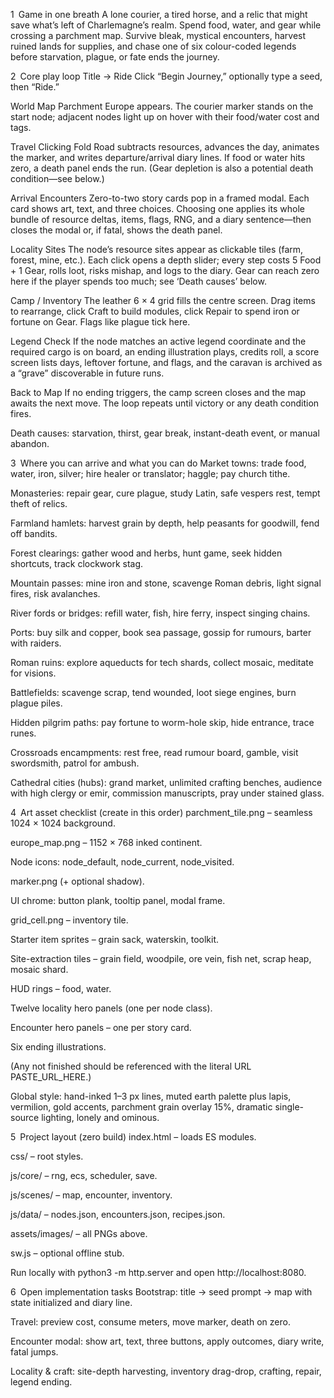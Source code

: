 1 Game in one breath
A lone courier, a tired horse, and a relic that might save what’s left of Charlemagne’s realm.
Spend food, water, and gear while crossing a parchment map. Survive bleak, mystical encounters, harvest ruined lands for supplies, and chase one of six colour-coded legends before starvation, plague, or fate ends the journey.

2 Core play loop
Title → Ride
Click “Begin Journey,” optionally type a seed, then “Ride.”

World Map
Parchment Europe appears. The courier marker stands on the start node; adjacent nodes light up on hover with their food/water cost and tags.

Travel
Clicking Fold Road subtracts resources, advances the day, animates the marker, and writes departure/arrival diary lines.
If food or water hits zero, a death panel ends the run. (Gear depletion is also a potential death condition—see below.)

Arrival Encounters
Zero-to-two story cards pop in a framed modal. Each card shows art, text, and three choices. Choosing one applies its whole bundle of resource deltas, items, flags, RNG, and a diary sentence—then closes the modal or, if fatal, shows the death panel.

Locality Sites
The node’s resource sites appear as clickable tiles (farm, forest, mine, etc.). Each click opens a depth slider; every step costs 5 Food + 1 Gear, rolls loot, risks mishap, and logs to the diary. Gear can reach zero here if the player spends too much; see ‘Death causes’ below.

Camp / Inventory
The leather 6 × 4 grid fills the centre screen. Drag items to rearrange, click Craft to build modules, click Repair to spend iron or fortune on Gear. Flags like plague tick here.

Legend Check
If the node matches an active legend coordinate and the required cargo is on board, an ending illustration plays, credits roll, a score screen lists days, leftover fortune, and flags, and the caravan is archived as a “grave” discoverable in future runs.

Back to Map
If no ending triggers, the camp screen closes and the map awaits the next move. The loop repeats until victory or any death condition fires.

Death causes: starvation, thirst, gear break, instant-death event, or manual abandon.

3 Where you can arrive and what you can do
Market towns: trade food, water, iron, silver; hire healer or translator; haggle; pay church tithe.

Monasteries: repair gear, cure plague, study Latin, safe vespers rest, tempt theft of relics.

Farmland hamlets: harvest grain by depth, help peasants for goodwill, fend off bandits.

Forest clearings: gather wood and herbs, hunt game, seek hidden shortcuts, track clockwork stag.

Mountain passes: mine iron and stone, scavenge Roman debris, light signal fires, risk avalanches.

River fords or bridges: refill water, fish, hire ferry, inspect singing chains.

Ports: buy silk and copper, book sea passage, gossip for rumours, barter with raiders.

Roman ruins: explore aqueducts for tech shards, collect mosaic, meditate for visions.

Battlefields: scavenge scrap, tend wounded, loot siege engines, burn plague piles.

Hidden pilgrim paths: pay fortune to worm-hole skip, hide entrance, trace runes.

Crossroads encampments: rest free, read rumour board, gamble, visit swordsmith, patrol for ambush.

Cathedral cities (hubs): grand market, unlimited crafting benches, audience with high clergy or emir, commission manuscripts, pray under stained glass.

4 Art asset checklist (create in this order)
parchment_tile.png – seamless 1024 × 1024 background.

europe_map.png – 1152 × 768 inked continent.

Node icons: node_default, node_current, node_visited.

marker.png (+ optional shadow).

UI chrome: button plank, tooltip panel, modal frame.

grid_cell.png – inventory tile.

Starter item sprites – grain sack, waterskin, toolkit.

Site-extraction tiles – grain field, woodpile, ore vein, fish net, scrap heap, mosaic shard.

HUD rings – food, water.

Twelve locality hero panels (one per node class).

Encounter hero panels – one per story card.

Six ending illustrations.

(Any not finished should be referenced with the literal URL PASTE_URL_HERE.)

Global style: hand-inked 1–3 px lines, muted earth palette plus lapis, vermilion, gold accents, parchment grain overlay 15%, dramatic single-source lighting, lonely and ominous.

5 Project layout (zero build)
index.html – loads ES modules.

css/ – root styles.

js/core/ – rng, ecs, scheduler, save.

js/scenes/ – map, encounter, inventory.

js/data/ – nodes.json, encounters.json, recipes.json.

assets/images/ – all PNGs above.

sw.js – optional offline stub.

Run locally with python3 -m http.server and open http://localhost:8080.

6 Open implementation tasks
Bootstrap: title → seed prompt → map with state initialized and diary line.

Travel: preview cost, consume meters, move marker, death on zero.

Encounter modal: show art, text, three buttons, apply outcomes, diary write, fatal jumps.

Locality & craft: site-depth harvesting, inventory drag-drop, crafting, repair, legend ending.
